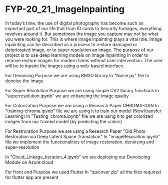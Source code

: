 # FYP-20_21_ImageInpainting


In today’s time, the use of digital photography has become such an important part of our life that from ID cards to Security footages, everything revolves around it. But sometimes the image you capture may not be what you were looking for. This is where image inpainting plays a vital role. Image inpainting can be described as a process to restore damaged or deteriorated image, or to super resolution an image. The purpose of our project is to use deep learning models on image inpainting in order to remove restore images for modern times without user intervention. The user will be to inpaint the images using a web-based interface.



For Denoising Purpose we are using BM3D library
In "Noise.py" file to denoise the image


For Super Resolution Purpose we are using simple CV2 library functions
In "superresolution.ipynb" we are enhancing the image quality


For Colorization Purpose we are using a Research Paper CHROMA-GAN
In "training-chroma.ipynb" file we are using it to train our model (New/transfer Learning)
In "Testing_chroma.ipynb" file we are using it to get colorized images from our trained model (by predicting the colors)


For Restroration Purpose we are using a Research Paper "Old Photo Restoration via Deep Latent Space Translation"
In "imageResoration.ipynb" file we implement the functionalities of image restoration, denoising and super-resolution


In "Cloud_Linkage_Iteration_4.ipynb" we are deploying our Denoiseing Module on Azure cloud

For front end Purpose we used Flutter
In "quicover.zip" all the files required for flutter app are present

